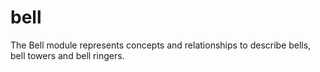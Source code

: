 # bell
The Bell module represents concepts and relationships to describe bells, bell towers and bell ringers.
